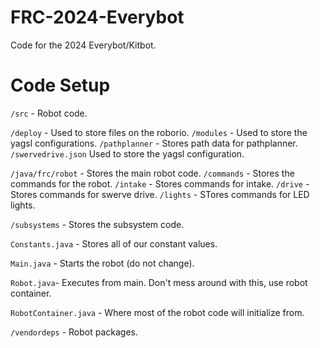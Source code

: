 # FRC-2024-Everybot
 Code for the 2024 Everybot/Kitbot.

# Code Setup

`/src` - Robot code.

`/deploy` - Used to store files on the roborio.
    `/modules` - Used to store the yagsl configurations.
    `/pathplanner` - Stores path data for pathplanner.
    `/swervedrive.json` Used to store the yagsl configuration.

`/java/frc/robot` - Stores the main robot code.
    `/commands` - Stores the commands for the robot.
        `/intake` - Stores commands for intake.
        `/drive` - Stores commands for swerve drive.
        `/lights` - STores commands for LED lights.

`/subsystems` - Stores the subsystem code.

`Constants.java` - Stores all of our constant values.

`Main.java` - Starts the robot (do not change).

`Robot.java`- Executes from main. Don't mess around with this, use robot container.

`RobotContainer.java` - Where most of the robot code will initialize from.

`/vendordeps` - Robot packages.
